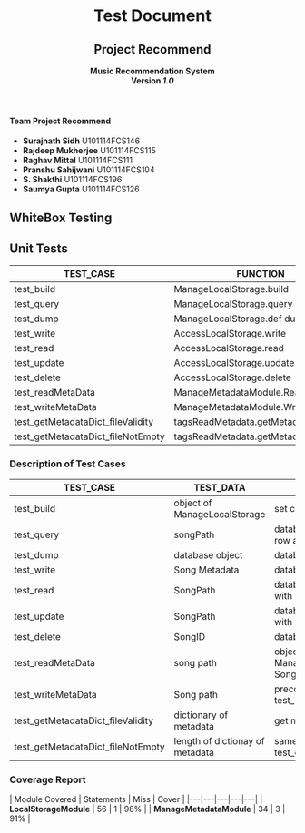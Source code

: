 <div align=center>
  <h1>Test Document</h1>
  <h2>Project Recommend</h2>
  <b> Music Recommendation System </b><br />
  <b> Version <i>1.0</i></b>
</div><br /><br />


#### Team Project Recommend
- **Surajnath Sidh**  U101114FCS146
- **Rajdeep Mukherjee**  U101114FCS115
- **Raghav Mittal**  U101114FCS111
- **Pranshu Sahijwani**  U101114FCS104
- **S. Shakthi**  U101114FCS196
- **Saumya Gupta**  U101114FCS126  


## WhiteBox Testing
## Unit Tests  
|TEST_CASE|FUNCTION|RESULT|
|---|----|----|
| test_build | ManageLocalStorage.build| *PASSED* |
| test_query | ManageLocalStorage.query| *PASSED* |
| test_dump | ManageLocalStorage.def dump| *PASSED* |
| test_write | AccessLocalStorage.write| *PASSED* |
| test_read | AccessLocalStorage.read| *PASSED* |
| test_update | AccessLocalStorage.update| *PASSED* |
| test_delete | AccessLocalStorage.delete| *PASSED* |
| test_readMetaData | ManageMetadataModule.ReadMetaData| *PASSED* |
| test_writeMetaData | ManageMetadataModule.WriteMetaData| *PASSED* |
| test_getMetadataDict_fileValidity | tagsReadMetadata.getMetadataDict | *PASSED* |
| test_getMetadataDict_fileNotEmpty | tagsReadMetadata.getMetadataDict | *PASSED* |

### Description of Test Cases

| TEST_CASE | TEST_DATA | PRECONDITIONS | EXPECTED_RESULT |
|---|---|---|----|
| test_build | object of ManageLocalStorage | set connectionName | return True |
| test_query | songPath | database and table with filled row available| don't return 'Query Failed' |
| test_dump | database object | database available | return True |
| test_write | Song Metadata | database and table available | return True|
| test_read | SongPath | database and table with entries with predefined value | return True |
| test_update | SongPath | database and table with entries with predefined value | return True |
| test_delete | SongID | database and table with entries | return True|
| test_readMetaData | song path | object of ManageMetadataModule, SongPath | return True |
| test_writeMetaData | Song path | preconditions of test_readMetaData | return True |
| test_getMetadataDict_fileValidity | dictionary of metadata | get metadata of sample song | return True |
| test_getMetadataDict_fileNotEmpty | length of dictionay of metadata |same as test_getMetadataDict_fileValidity | return True |

### Coverage Report
| Module Covered | Statements | Miss | Cover |
|---|---|---|---|---|
| **LocalStorageModule** | 56  |  1  |  98% |
| **ManageMetadataModule** | 34 | 3 | 91% |
